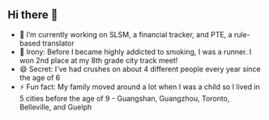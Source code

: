 ## Hi there 👋

- 🔭 I’m currently working on SLSM, a financial tracker, and PTE, a rule-based translator
- 🏃 Irony: Before I became highly addicted to smoking, I was a runner. I won 2nd place at my 8th grade city track meet!
- 😄 Secret: I've had crushes on about 4 different people every year since the age of 6
- ⚡ Fun fact: My family moved around a lot when I was a child so I lived in 5 cities before the age of 9 - Guangshan, Guangzhou, Toronto, Belleville, and Guelph

